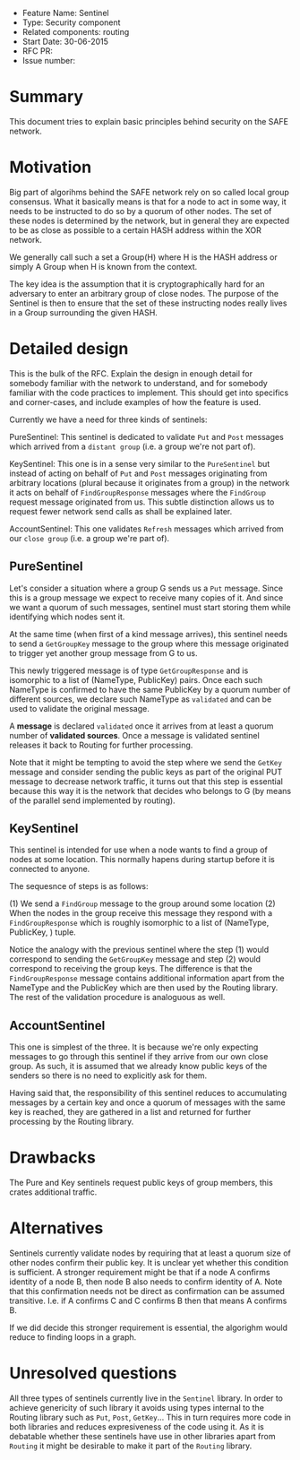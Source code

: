 - Feature Name: Sentinel
- Type: Security component
- Related components: routing
- Start Date: 30-06-2015
- RFC PR: 
- Issue number: 

# Summary

This document tries to explain basic principles behind security
on the SAFE network.

# Motivation

Big part of algorihms behind the SAFE network rely on so called local
group consensus. What it basically means is that for a node to act in some
way, it needs to be instructed to do so by a quorum of other nodes.
The set of these nodes is determined by the network, but in general
they are expected to be as close as possible to a certain HASH address
within the XOR network.

We generally call such a set a Group(H) where H is the HASH address or
simply A Group when H is known from the context.

The key idea is the assumption that it is cryptographically hard for an
adversary to enter an arbitrary group of close nodes. The purpose of the
Sentinel is then to ensure that the set of these instructing
nodes really lives in a Group surrounding the given HASH.

# Detailed design

This is the bulk of the RFC. Explain the design in enough detail for somebody familiar
with the network to understand, and for somebody familiar with the code practices to implement.
This should get into specifics and corner-cases, and include examples of how the feature is used.

Currently we have a need for three kinds of sentinels:

PureSentinel: This sentinel is dedicated to validate `Put` and `Post` messages
which arrived from a `distant group` (i.e. a group we're not part of).

KeySentinel: This one is in a sense very similar to the `PureSentinel`
but instead of acting on behalf of `Put` and `Post` messages originating
from arbitrary locations (plural because it originates from a group) in the
network it acts on behalf of `FindGroupResponse` messages where the
`FindGroup` request message originated from us. This subtle distinction
allows us to request fewer network send calls as shall be explained later.

AccountSentinel: This one validates `Refresh` messages which arrived from
our `close group` (i.e. a group we're part of).

## PureSentinel

Let's consider a situation where a group G sends us a `Put` message. Since
this is a group message we expect to receive many copies of it. And since we want
a quorum of such messages, sentinel must start storing them while identifying
which nodes sent it.

At the same time (when first of a kind message arrives), this sentinel needs
to send a `GetGroupKey` message to the group where this message originated
to trigger yet another group message from G to us.

This newly triggered message is of type `GetGroupResponse` and is
isomorphic to a list of (NameType, PublicKey) pairs. Once
each such NameType is confirmed to have the same PublicKey by
a quorum number of different sources, we declare such NameType as
`validated` and can be used to validate the original message.

A __message__ is declared `validated` once it arrives from at least
a quorum number of __validated sources__. Once a message is validated
sentinel releases it back to Routing for further processing.

Note that it might be tempting to avoid the step where we send
the `GetKey` message and consider sending the public keys as
part of the original PUT message to decrease network traffic,
it turns out that this step is essential because this way it
is the network that decides who belongs to G (by means of the
parallel send implemented by routing).

## KeySentinel

This sentinel is intended for use when a node wants to find
a group of nodes at some location. This normally hapens during
startup before it is connected to anyone.

The sequesnce of steps is as follows:

(1) We send a `FindGroup` message to the group around some location
(2) When the nodes in the group receive this message they respond
    with a `FindGroupResponse` which is roughly isomorphic to a list
    of (NameType, PublicKey, <additional data>) tuple.

Notice the analogy with the previous sentinel where the step (1) 
would correspond to sending the `GetGroupKey` message and step (2)
would correspond to receiving the group keys. The difference is
that the `FindGroupResponse` message contains additional information
apart from the NameType and the PublicKey which are then used
by the Routing library. The rest of the validation procedure
is analoguous as well.

## AccountSentinel

This one is simplest of the three. It is because we're only expecting
messages to go through this sentinel if they arrive from our own
close group. As such, it is assumed that we already know public keys
of the senders so there is no need to explicitly ask for them.

Having said that, the responsibility of this sentinel reduces to
accumulating messages by a certain key and once a quorum of messages
with the same key is reached, they are gathered in a list and returned
for further processing by the Routing library.

# Drawbacks

The Pure and Key sentinels request public keys of group members, this
crates additional traffic.

# Alternatives

Sentinels currently validate nodes by requiring that at least
a quorum size of other nodes confirm their public key. It is unclear
yet whether this condition is sufficient. A stronger requirement
might be that if a node A confirms identity of a node B, then
node B also needs to confirm identity of A. Note that this confirmation
needs not be direct as confirmation can be assumed transitive. I.e.
if A confirms C and C confirms B then that means A confirms B.

If we did decide this stronger requirement is essential, the
algorighm would reduce to finding loops in a graph.

# Unresolved questions

All three types of sentinels currently live in the `Sentinel` library.
In order to achieve genericity of such library it avoids using
types internal to the Routing library such as `Put`, `Post`, `GetKey`...
This in turn requires more code in both libraries and reduces expresiveness
of the code using it. As it is debatable whether these sentinels
have use in other libraries apart from `Routing` it might be
desirable to make it part of the `Routing` library.

